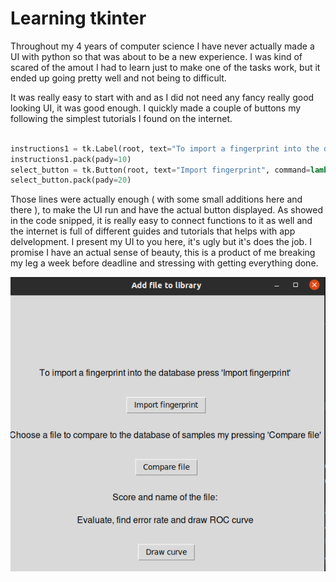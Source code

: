 # Learning tkinter  

Throughout my 4 years of computer science I have never actually made a UI with python so that was about to be a new experience. I was kind of scared of the amout I had to learn just to make one of the tasks work, but it ended up going pretty well and not being to difficult. 

It was really easy to start with and as I did not need any fancy really good looking UI, it was good enough. I quickly made a couple of buttons my following the simplest tutorials I found on the internet. 

```python

instructions1 = tk.Label(root, text="To import a fingerprint into the database press 'Import fingerprint' ", font=("Helvetica", 12))
instructions1.pack(pady=10)
select_button = tk.Button(root, text="Import fingerprint", command=lambda: select_file(return_on_adding_fingerprint=return_on_adding_fingerprint,root= root))
select_button.pack(pady=20)

```
Those lines were actually enough ( with some small additions here and there ), to make the UI run and have the actual button displayed. As showed in the code snipped, it is really easy to connect functions to it as well and the internet is full of different guides and tutorials that helps with app delvelopment. I present my UI to you here, it's ugly but it's does the job. I promise I have an actual sense of beauty, this is a product of me breaking my leg a week before deadline and stressing with getting everything done. 

<div style="text-align:center">
        <img src="../images/T1GUI.png" alt="My GUI" >
</div>

